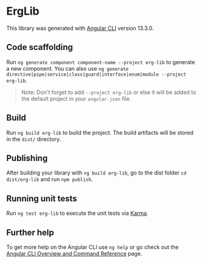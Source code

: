 # ErgLib

This library was generated with [Angular CLI](https://github.com/angular/angular-cli) version 13.3.0.

## Code scaffolding

Run `ng generate component component-name --project erg-lib` to generate a new component. You can also use `ng generate directive|pipe|service|class|guard|interface|enum|module --project erg-lib`.
> Note: Don't forget to add `--project erg-lib` or else it will be added to the default project in your `angular.json` file. 

## Build

Run `ng build erg-lib` to build the project. The build artifacts will be stored in the `dist/` directory.

## Publishing

After building your library with `ng build erg-lib`, go to the dist folder `cd dist/erg-lib` and run `npm publish`.

## Running unit tests

Run `ng test erg-lib` to execute the unit tests via [Karma](https://karma-runner.github.io).

## Further help

To get more help on the Angular CLI use `ng help` or go check out the [Angular CLI Overview and Command Reference](https://angular.io/cli) page.
